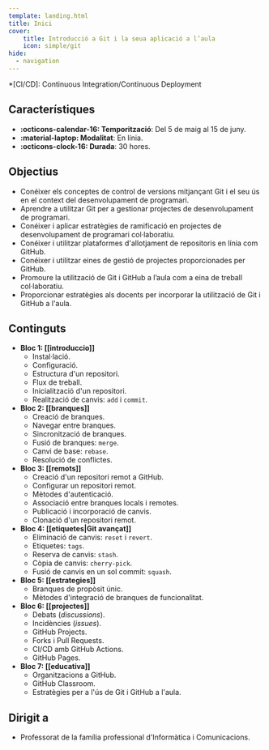 ```yaml
---
template: landing.html
title: Inici
cover:
    title: Introducció a Git i la seua aplicació a l’aula
    icon: simple/git
hide:
  - navigation
---
```


*[CI/CD]: Continuous Integration/Continuous Deployment

## Característiques

- __:octicons-calendar-16: Temporització__: Del 5 de maig al 15 de juny.
- __:material-laptop: Modalitat__: En línia.
- __:octicons-clock-16: Durada__: 30 hores.

## Objectius

- Conéixer els conceptes de control de versions mitjançant Git i el seu ús en el context del desenvolupament de programari.
- Aprendre a utilitzar Git per a gestionar projectes de desenvolupament de programari.
- Conéixer i aplicar estratègies de ramificació en projectes de desenvolupament de programari col·laboratiu.
- Conéixer i utilitzar plataformes d'allotjament de repositoris en línia com GitHub.
- Conéixer i utilitzar eines de gestió de projectes proporcionades per GitHub.
- Promoure la utilització de Git i GitHub a l’aula com a eina de treball col·laboratiu.
- Proporcionar estratègies als docents per incorporar la utilització de Git i GitHub a l'aula.


## Continguts
- __Bloc 1: [[introduccio]]__
    - Instal·lació.
    - Configuració.
    - Estructura d'un repositori.
    - Flux de treball.
    - Inicialització d'un repositori.
    - Realització de canvis: `add` i `commit`.
- __Bloc 2: [[branques]]__
    - Creació de branques.
    - Navegar entre branques.
    - Sincronització de branques.
    - Fusió de branques: `merge`.
    - Canvi de base: `rebase`.
    - Resolució de conflictes.
- __Bloc 3: [[remots]]__
    - Creació d'un repositori remot a GitHub.
    - Configurar un repositori remot.
    - Mètodes d'autenticació.
    - Associació entre branques locals i remotes.
    - Publicació i incorporació de canvis.
    - Clonació d'un repositori remot.
- __Bloc 4: [[etiquetes|Git avançat]]__
    - Eliminació de canvis: `reset` i `revert`.
    - Etiquetes: `tags`.
    - Reserva de canvis: `stash`.
    - Còpia de canvis: `cherry-pick`.
    - Fusió de canvis en un sol commit: `squash`.
- __Bloc 5: [[estrategies]]__
    - Branques de propòsit únic.
    - Mètodes d'integració de branques de funcionalitat.
- __Bloc 6: [[projectes]]__
    - Debats (_discussions_).
    - Incidències (_issues_).
    - GitHub Projects.
    - Forks i Pull Requests.
    - CI/CD amb GitHub Actions.
    - GitHub Pages.
- __Bloc 7: [[educativa]]__
    - Organitzacions a GitHub.
    - GitHub Classroom.
    - Estratègies per a l'ús de Git i GitHub a l'aula.

## Dirigit a
- Professorat de la família professional d'Informàtica i Comunicacions.
